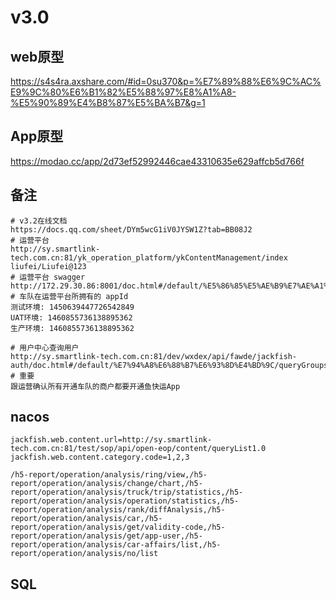 # v3.0

## web原型
https://s4s4ra.axshare.com/#id=0su370&p=%E7%89%88%E6%9C%AC%E9%9C%80%E6%B1%82%E5%88%97%E8%A1%A8-%E5%90%89%E4%B8%87%E5%BA%B7&g=1

## App原型
https://modao.cc/app/2d73ef52992446cae43310635e629affcb5d766f

## 备注
```shell
# v3.2在线文档
https://docs.qq.com/sheet/DYm5wcG1iV0JYSW1Z?tab=BB08J2 
# 运营平台
http://sy.smartlink-tech.com.cn:81/yk_operation_platform/ykContentManagement/index
liufei/Liufei@123
# 运营平台 swagger
http://172.29.30.86:8001/doc.html#/default/%E5%86%85%E5%AE%B9%E7%AE%A1%E7%90%86/queryListUsingPOST
# 车队在运营平台所拥有的 appId
测试环境: 1450639447726542849
UAT环境: 1460855736138895362
生产环境: 1460855736138895362

# 用户中心查询用户
http://sy.smartlink-tech.com.cn:81/dev/wxdex/api/fawde/jackfish-auth/doc.html#/default/%E7%94%A8%E6%88%B7%E6%93%8D%E4%BD%9C/queryGroupsByMobileUsingPOST
# 重要
跟运营确认所有开通车队的商户都要开通鱼快运App
```

## nacos
```properties
jackfish.web.content.url=http://sy.smartlink-tech.com.cn:81/test/sop/api/open-eop/content/queryList1.0
jackfish.web.content.category.code=1,2,3

/h5-report/operation/analysis/ring/view,/h5-report/operation/analysis/change/chart,/h5-report/operation/analysis/truck/trip/statistics,/h5-report/operation/analysis/operation/statistics,/h5-report/operation/analysis/rank/diffAnalysis,/h5-report/operation/analysis/car,/h5-report/operation/analysis/get/validity-code,/h5-report/operation/analysis/get/app-user,/h5-report/operation/analysis/car-affairs/list,/h5-report/operation/analysis/no/list
```

## SQL

```sql
```